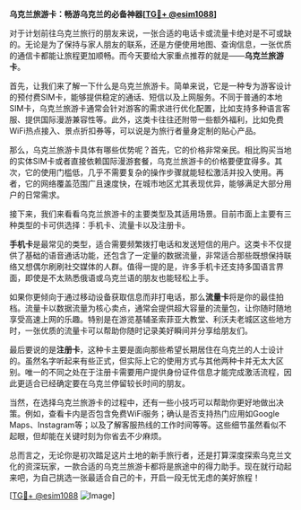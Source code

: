**乌克兰旅游卡：畅游乌克兰的必备神器[[TG💪+ @esim1088](https://t.me/s/esim1088)]**

对于计划前往乌克兰旅行的朋友来说，一张合适的电话卡或流量卡绝对是不可或缺的。无论是为了保持与家人朋友的联系，还是方便使用地图、查询信息，一张优质的通信卡都能让旅程更加顺畅。而今天要给大家重点推荐的就是——**乌克兰旅游卡**。

首先，让我们来了解一下什么是乌克兰旅游卡。简单来说，它是一种专为游客设计的预付费SIM卡，能够提供稳定的通话、短信以及上网服务。不同于普通的本地SIM卡，乌克兰旅游卡通常会针对游客的需求进行优化配置，比如支持多种语言客服、提供国际漫游兼容性等。此外，这类卡往往还附带一些额外福利，比如免费WiFi热点接入、景点折扣券等，可以说是为旅行者量身定制的贴心产品。

那么，乌克兰旅游卡具体有哪些优势呢？首先，它的价格非常亲民。相比购买当地的实体SIM卡或者直接依赖国际漫游套餐，乌克兰旅游卡的价格要便宜得多。其次，它的使用门槛低，几乎不需要复杂的操作步骤就能轻松激活并投入使用。再者，它的网络覆盖范围广且速度快，在城市地区尤其表现优异，能够满足大部分用户的日常需求。

接下来，我们来看看乌克兰旅游卡的主要类型及其适用场景。目前市面上主要有三种类型的卡可供选择：手机卡、流量卡以及注册卡。

**手机卡**是最常见的类型，适合需要频繁拨打电话和发送短信的用户。这类卡不仅提供了基础的语音通话功能，还包含了一定量的数据流量，非常适合那些既想保持联络又想偶尔刷刷社交媒体的人群。值得一提的是，许多手机卡还支持多国语言界面，即使是不太熟悉俄语或乌克兰语的朋友也能轻松上手。

如果你更倾向于通过移动设备获取信息而非打电话，那么**流量卡**将是你的最佳拍档。流量卡以数据流量为核心卖点，通常会提供超大容量的流量包，让你随时随地享受高速上网的乐趣。特别是在游览基辅圣索菲亚大教堂、利沃夫老城区这些地方时，一张优质的流量卡可以帮助你随时记录美好瞬间并分享给朋友们。

最后要说的是**注册卡**，这种卡主要是面向那些希望长期居住在乌克兰的人士设计的。虽然名字听起来有些正式，但实际上它的使用方式与其他两种卡并无太大区别。唯一的不同之处在于注册卡需要用户提供身份证件信息才能完成激活流程，因此更适合已经确定要在乌克兰停留较长时间的朋友。

当然，在选择乌克兰旅游卡的过程中，还有一些小技巧可以帮助你更好地做出决策。例如，查看卡内是否包含免费WiFi服务；确认是否支持热门应用如Google Maps、Instagram等；以及了解客服热线的工作时间等等。这些细节虽然看似不起眼，但却能在关键时刻为你省去不少麻烦。

总而言之，无论你是初次踏足这片土地的新手旅行者，还是打算深度探索乌克兰文化的资深玩家，一款合适的乌克兰旅游卡都将是旅途中的得力助手。现在就行动起来吧，为自己挑选一张最适合自己的卡，开启一段无忧无虑的美好旅程！

[[TG💪+ @esim1088](https://t.me/s/esim1088) ![Image](https://i.postimg.cc/4NQfJmqS/Snipaste-2025-05-13-00-14-12.png)]